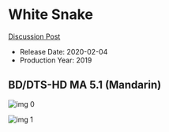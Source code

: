 # White Snake

[Discussion Post](https://www.avsforum.com/threads/bass-eq-for-filtered-movies.2995212/post-59171770)

* Release Date: 2020-02-04
* Production Year: 2019

## BD/DTS-HD MA 5.1 (Mandarin)

![img 0](https://i.imgur.com/JhFkDSM.jpg)

![img 1](https://i.imgur.com/qbthTN2.png)


